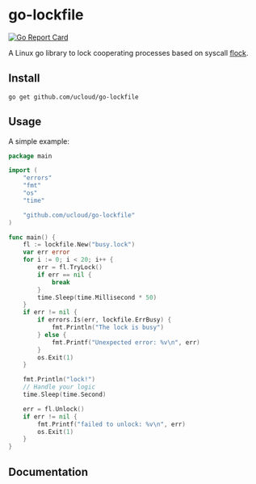 # go-lockfile

[![Go Report Card](https://goreportcard.com/badge/github.com/ucloud/go-lockfile)](https://goreportcard.com/report/github.com/ucloud/go-lockfile)

A Linux go library to lock cooperating processes based on syscall [flock](https://man7.org/linux/man-pages/man2/flock.2.html).

## Install

```shell
go get github.com/ucloud/go-lockfile
```

## Usage

A simple example:

```go
package main

import (
	"errors"
	"fmt"
	"os"
	"time"

	"github.com/ucloud/go-lockfile"
)

func main() {
	fl := lockfile.New("busy.lock")
	var err error
	for i := 0; i < 20; i++ {
		err = fl.TryLock()
		if err == nil {
			break
		}
		time.Sleep(time.Millisecond * 50)
	}
	if err != nil {
		if errors.Is(err, lockfile.ErrBusy) {
			fmt.Println("The lock is busy")
		} else {
			fmt.Printf("Unexpected error: %v\n", err)
		}
		os.Exit(1)
	}

	fmt.Println("lock!")
	// Handle your logic
	time.Sleep(time.Second)

	err = fl.Unlock()
	if err != nil {
		fmt.Printf("failed to unlock: %v\n", err)
		os.Exit(1)
	}
}
```

## Documentation
